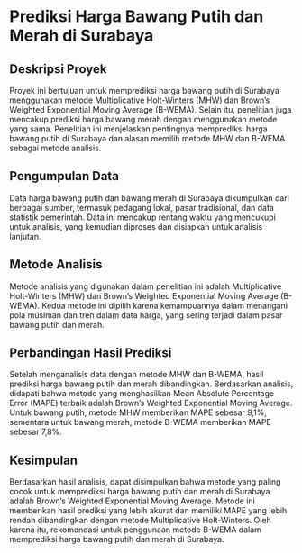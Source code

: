 # Prediksi Harga Bawang Putih dan Merah di Surabaya

## Deskripsi Proyek
Proyek ini bertujuan untuk memprediksi harga bawang putih di Surabaya menggunakan metode Multiplicative Holt-Winters (MHW) dan Brown’s Weighted Exponential Moving Average (B-WEMA). Selain itu, penelitian juga mencakup prediksi harga bawang merah dengan menggunakan metode yang sama. Penelitian ini menjelaskan pentingnya memprediksi harga bawang putih di Surabaya dan alasan memilih metode MHW dan B-WEMA sebagai metode analisis.

## Pengumpulan Data
Data harga bawang putih dan bawang merah di Surabaya dikumpulkan dari berbagai sumber, termasuk pedagang lokal, pasar tradisional, dan data statistik pemerintah. Data ini mencakup rentang waktu yang mencukupi untuk analisis, yang kemudian diproses dan disiapkan untuk analisis lanjutan.

## Metode Analisis
Metode analisis yang digunakan dalam penelitian ini adalah Multiplicative Holt-Winters (MHW) dan Brown’s Weighted Exponential Moving Average (B-WEMA). Kedua metode ini dipilih karena kemampuannya dalam menangani pola musiman dan tren dalam data harga, yang sering terjadi dalam pasar bawang putih dan merah.

## Perbandingan Hasil Prediksi
Setelah menganalisis data dengan metode MHW dan B-WEMA, hasil prediksi harga bawang putih dan merah dibandingkan. Berdasarkan analisis, didapati bahwa metode yang menghasilkan Mean Absolute Percentage Error (MAPE) terbaik adalah Brown’s Weighted Exponential Moving Average. Untuk bawang putih, metode MHW memberikan MAPE sebesar 9,1%, sementara untuk bawang merah, metode B-WEMA memberikan MAPE sebesar 7,8%.

## Kesimpulan
Berdasarkan hasil analisis, dapat disimpulkan bahwa metode yang paling cocok untuk memprediksi harga bawang putih dan merah di Surabaya adalah Brown’s Weighted Exponential Moving Average. Metode ini memberikan hasil prediksi yang lebih akurat dan memiliki MAPE yang lebih rendah dibandingkan dengan metode Multiplicative Holt-Winters. Oleh karena itu, rekomendasi untuk penggunaan metode B-WEMA dalam memprediksi harga bawang putih dan merah di Surabaya. 
